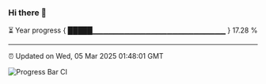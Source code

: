 ### Hi there 👋

⏳ Year progress { █████▁▁▁▁▁▁▁▁▁▁▁▁▁▁▁▁▁▁▁▁▁▁▁▁▁ } 17.28 %

---

⏰ Updated on Wed, 05 Mar 2025 01:48:01 GMT

![Progress Bar CI](https://github.com/ZhaoGui/ZhaoGui/workflows/Progress%20Bar%20CI/badge.svg)
